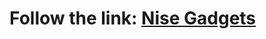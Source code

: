 # Follow the link: [Nise Gadgets](https://github.com/FS-OCT24-JavaScriptTitans/catalog-frontend/tree/develop)
